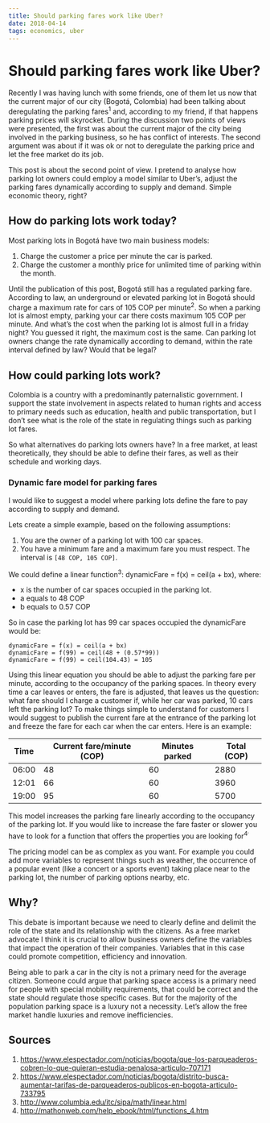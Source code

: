 ```yaml
---
title: Should parking fares work like Uber?
date: 2018-04-14 
tags: economics, uber
---
```


# Should parking fares work like Uber?

Recently I was having lunch with some friends, one of them let us now that the current major of our city (Bogotá, Colombia) had been talking about deregulating the parking fares<sup>1</sup> and, according to my friend, if that happens parking prices will skyrocket. During the discussion two points of views were presented, the first was about the current major of the city being involved in the parking business, so he has conflict of interests. The second argument was about if it was ok or not to deregulate the parking price and let the free market do its job.

This post is about the second point of view. I pretend to analyse how parking lot owners could employ a model similar to Uber’s, adjust the parking fares dynamically according to supply and demand. Simple economic theory, right?

## How do parking lots work today?

Most parking lots in Bogotá have two main business models:

1. Charge the customer a price per minute the car is parked.
1. Charge the customer a monthly price for unlimited time of parking within the month.

Until the publication of this post, Bogotá still has a regulated parking fare. According to law, an underground or elevated parking lot in Bogotá should charge a maximum rate for cars of 105 COP per minute<sup>2</sup>. So when a parking lot is almost empty, parking your car there costs maximum 105 COP per minute. And what’s the cost when the parking lot is almost full in a friday night? You guessed it right, the maximum cost is the same. Can parking lot owners change the rate dynamically according to demand, within the rate interval defined by law? Would that be legal?

## How could parking lots work?

Colombia is a country with a predominantly paternalistic government. I support the state involvement in aspects related to human rights and access to primary needs such as education, health and public transportation, but I don’t see what is the role of the state in regulating things such as parking lot fares.

So what alternatives do parking lots owners have? In a free market, at least theoretically, they should be able to define their fares, as well as their schedule and working days.

### Dynamic fare model for parking fares

I would like to suggest a model where parking lots define the fare to pay according to supply and demand.

Lets create a simple example, based on the following assumptions:

1. You are the owner of a parking lot with 100 car spaces.
1. You have a minimum fare and a maximum fare you must respect. 
   The interval is `[48 COP, 105 COP]`.

We could define a linear function<sup>3</sup>: dynamicFare = f(x) = ceil(a + bx), where:

* x is the number of car spaces occupied in the parking lot.
* a equals to 48 COP
* b equals to 0.57 COP

So in case the parking lot has 99 car spaces occupied the dynamicFare would be:

```
dynamicFare = f(x) = ceil(a + bx)
dynamicFare = f(99) = ceil(48 + (0.57*99))
dynamicFare = f(99) = ceil(104.43) = 105
```

Using this linear equation you should be able to adjust the parking fare per minute, according to the occupancy of the parking spaces. In theory every time a car leaves or enters, the fare is adjusted, that leaves us the question: what fare should I charge a customer if, while her car was parked, 10 cars left the parking lot? To make things simple to understand for customers I would suggest to publish the current fare at the entrance of the parking lot and freeze the fare for each car when the car enters. Here is an example:

| Time  | Current fare/minute (COP) | Minutes parked | Total (COP) |
| ----- | ------------------------- | -------------- | ----------- |
| 06:00 | 48 | 60 | 2880 |
| 12:01 | 66 | 60 | 3960 |
| 19:00 | 95 | 60 | 5700 |

This model increases the parking fare linearly according to the occupancy of the parking lot. If you would like to increase the fare faster or slower you have to look for a function that offers the properties you are looking for<sup>4<sup>.

The pricing model can be as complex as you want. For example you could add more variables to represent things such as weather, the occurrence of a popular event (like a concert or a sports event) taking place near to the parking lot, the number of parking options nearby, etc.

## Why?
This debate is important because we need to clearly define and delimit the role of the state and its relationship with the citizens. As a free market advocate I think it is crucial to allow business owners define the variables that impact the operation of their companies. Variables that in this case could promote competition, efficiency and innovation.

Being able to park a car in the city is not a primary need for the average citizen. Someone could argue that parking space access is a primary need for people with special mobility requirements, that could be correct and the state should regulate those specific cases. But for the majority of the population parking space is a luxury not a necessity. Let’s allow the free market handle luxuries and remove inefficiencies.

## Sources

1. https://www.elespectador.com/noticias/bogota/que-los-parqueaderos-cobren-lo-que-quieran-estudia-penalosa-articulo-707171
1. https://www.elespectador.com/noticias/bogota/distrito-busca-aumentar-tarifas-de-parqueaderos-publicos-en-bogota-articulo-733795
1. http://www.columbia.edu/itc/sipa/math/linear.html
1. http://mathonweb.com/help_ebook/html/functions_4.htm
